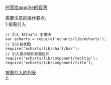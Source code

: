 [托管给apache的官网](https://echarts.apache.org/)  
  
需要注意的操作要点:  
1.按需引入  
```
// 引入 ECharts 主模块
var echarts = require('echarts/lib/echarts');
// 引入柱状图
require('echarts/lib/chart/bar');
// 引入提示框和标题组件
require('echarts/lib/component/tooltip');
require('echarts/lib/component/title');
```
[按需引入的列表](https://github.com/apache/incubator-echarts/blob/master/index.js)  
2.
